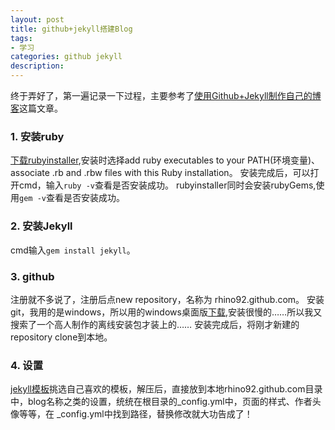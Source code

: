 ```yaml
---
layout: post
title: github+jekyll搭建Blog
tags:
- 学习
categories: github jekyll
description: 
---
```

终于弄好了，第一遍记录一下过程，主要参考了[使用Github+Jekyll制作自己的博客](http://blog.csdn.net/lady_zhou/article/details/52041098)这篇文章。
### 1. 安装ruby
[下载rubyinstaller](http://rubyinstaller.org/downloads/),安装时选择add ruby executables to your PATH(环境变量)、associate .rb and  .rbw files with this Ruby installation。
安装完成后，可以打开cmd，输入`ruby -v`查看是否安装成功。
rubyinstaller同时会安装rubyGems,使用`gem -v`查看是否安装成功。

### 2. 安装Jekyll
cmd输入`gem install jekyll`。

### 3. github
注册就不多说了，注册后点new repository，名称为 rhino92.github.com。
安装git，我用的是windows，所以用的windows桌面版[下载](https://desktop.github.com/),安装很慢的……所以我又搜索了一个高人制作的离线安装包才装上的……
安装完成后，将刚才新建的repository clone到本地。

### 4. 设置
[jekyll模板](http://jekyllthemes.org/page2/)挑选自己喜欢的模板，解压后，直接放到本地rhino92.github.com目录中，blog名称之类的设置，统统在根目录的_config.yml中，页面的样式、作者头像等等，在 _config.yml中找到路径，替换修改就大功告成了！
